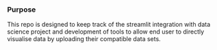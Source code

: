 ### Purpose
This repo is designed to keep track of the streamlit integration with data science project and development of tools to allow end user to directly visualise data by uploading their compatible data sets.
